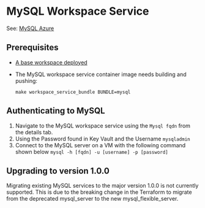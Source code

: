 # MySQL Workspace Service

See: [MySQL Azure](https://learn.microsoft.com/en-GB/azure/mysql/)

## Prerequisites

- [A base workspace deployed](../workspaces/base.md)

- The MySQL workspace service container image needs building and pushing:

  `make workspace_service_bundle BUNDLE=mysql`

## Authenticating to MySQL

1. Navigate to the MySQL workspace service using the `Mysql fqdn` from the details tab.
2. Using the Password found in Key Vault and the Username `mysqladmin`
3. Connect to the MySQL server on a VM with the following command shown below
   `mysql -h [fqdn] -u [username] -p [password]`

## Upgrading to version 1.0.0

Migrating existing MySQL services to the major version 1.0.0 is not currently supported. This is due to the breaking change in the Terraform to migrate from the deprecated mysql_server to the new mysql_flexible_server.